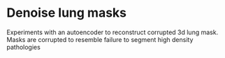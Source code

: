 # Denoise lung masks
Experiments with an autoencoder to reconstruct corrupted 3d lung mask.
Masks are corrupted to resemble failure to segment high density pathologies
